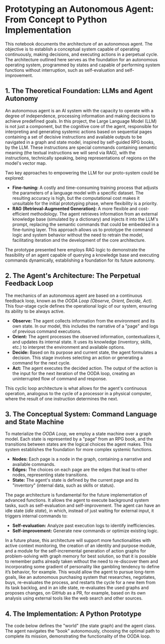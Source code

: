 # Prototyping an Autonomous Agent: From Concept to Python Implementation

This notebook documents the architecture of an autonomous agent. The objective is to establish a conceptual system capable of operating continuously, making decisions, and executing actions in a perpetual cycle. The architecture outlined here serves as the foundation for an autonomous operating system, programmed by states and capable of performing system functions without interruption, such as self-evaluation and self-improvement.

## 1. The Theoretical Foundation: LLMs and Agent Autonomy

An autonomous agent is an AI system with the capacity to operate with a degree of independence, processing information and making decisions to achieve predefined goals. In this project, the Large Language Model (LLM) is not just a component, but the cognitive core of the agent, responsible for interpreting and generating systemic actions based on sequential pages containing a set of decisive instructions and available outputs to be navigated in a graph and state model, inspired by self-guided RPG books, by the LLM. These instructions are special commands containing semantic meaning (the textual instructions we will send via RAG), with the instructions, technically speaking, being representations of regions on the model's vector map.

Two key approaches to empowering the LLM for our proto-system could be explored:

* **Fine-tuning:** A costly and time-consuming training process that adjusts the parameters of a language model with a specific dataset. The resulting accuracy is high, but the computational cost makes it unsuitable for the initial prototyping phase, where flexibility is a priority.
* **RAG (Retrieval-Augmented Generation):** A more flexible and cost-efficient methodology. The agent retrieves information from an external knowledge base (simulated by a dictionary) and injects it into the LLM's prompt, replacing the semantic commands that could be embedded in a fine-tuning layer. This approach allows us to prototype the command logic and system behavior without the need to retrain the model, facilitating iteration and the development of the core architecture.

The prototype presented here employs RAG logic to demonstrate the feasibility of an agent capable of querying a knowledge base and executing commands dynamically, establishing a foundation for its future autonomy.

## 2. The Agent's Architecture: The Perpetual Feedback Loop

The mechanics of an autonomous agent are based on a continuous feedback loop, known as the *OODA Loop (Observe, Orient, Decide, Act)*. This four-stage cycle defines the operational logic of our system, ensuring its ability to be always active.

* **Observe:** The agent collects information from the environment and its own state. In our model, this includes the narrative of a "page" and logs of previous command executions.
* **Orient:** The agent processes the observed information, contextualizes it, and updates its internal state. It uses its knowledge (inventory, skills, etc.) to interpret the environment and available options.
* **Decide:** Based on its purpose and current state, the agent formulates a decision. This stage involves selecting an action or generating a command for the next cycle.
* **Act:** The agent executes the decided action. The output of the action is the input for the next iteration of the OODA loop, creating an uninterrupted flow of command and response.

This cyclic loop architecture is what allows for the agent's continuous operation, analogous to the cycle of a processor in a physical computer, where the result of one instruction determines the next.

## 3. The Conceptual System: Command Language and State Machine

To materialize the *OODA Loop*, we employ a state machine over a graph model. Each state is represented by a "page" from an RPG book, and the transitions between states are the logical choices the agent makes. This system establishes the foundation for more complex systemic functions.

* **Nodes:** Each page is a node in the graph, containing a narrative and available commands.
* **Edges:** The choices on each page are the edges that lead to other nodes, representing state transitions.
* **State:** The agent's state is defined by the current page and its "inventory" (internal data, such as skills or status).

The page architecture is fundamental for the future implementation of advanced functions. It allows the agent to execute background system tasks, such as self-evaluation and self-improvement. The agent can have an idle state (*idle state*), in which, instead of just waiting for external input, it triggers internal commands to:

* **Self-evaluation:** Analyze past execution logs to identify inefficiencies.
* **Self-improvement:** Generate new commands or optimize existing logic.

In a future phase, this architecture will support more functionalities with active context monitoring, the creation of an identity and purpose module, and a module for the self-incremental generation of action graphs for problem-solving with graph memory for best solution, so that it is possible to remember paths already taken without the need to re-discover them and incorporating some gradient of personality like gambling tendency to define it’s behavior, for example. This would allow the agent to pursue long-term goals, like an autonomous purchasing system that researches, negotiates, buys, re-evaluates the process, and restarts the cycle for a new item from its task backlog, and in an idle state, re-evaluates the used graphs and proposes changes, on GitHub as a PR, for example, based on its own analysis using external tools like the web search and other sources.

## 4. The Implementation: A Python Prototype

The code below defines the "world" (the state graph) and the agent class. The agent navigates the "book" autonomously, choosing the optimal path to complete its mission, demonstrating the functionality of the OODA loop.